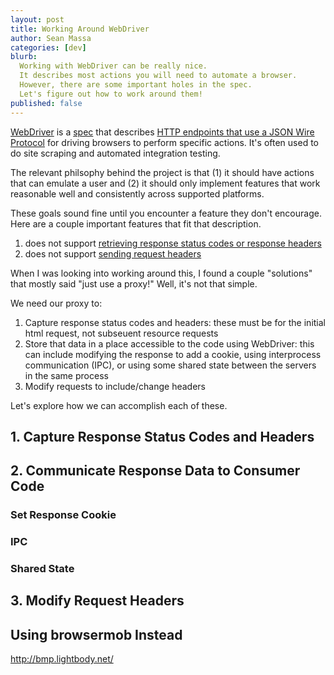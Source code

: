 ```yaml
---
layout: post
title: Working Around WebDriver
author: Sean Massa
categories: [dev]
blurb:
  Working with WebDriver can be really nice.
  It describes most actions you will need to automate a browser.
  However, there are some important holes in the spec.
  Let's figure out how to work around them!
published: false
---
```


[WebDriver](http://www.seleniumhq.org/projects/webdriver/) is a 
[spec](https://dvcs.w3.org/hg/webdriver/raw-file/tip/webdriver-spec.html#detecting-when-to-handle-commands)
that describes
[HTTP endpoints that use a JSON Wire Protocol](https://code.google.com/p/selenium/wiki/JsonWireProtocol)
for driving browsers to perform specific actions.
It's often used to do site scraping
and automated integration testing.

The relevant philsophy behind the project is that
(1) it should have actions that can emulate a user and
(2) it should only implement features that
work reasonable well and consistently across supported platforms.

These goals sound fine until you encounter a feature they don't encourage.
Here are a couple important features that fit that description.

1. does not support [retrieving response status codes or response headers](https://code.google.com/p/selenium/issues/detail?id=141)
2. does not support [sending request headers](https://code.google.com/p/selenium/wiki/JsonWireProtocol#/session/:sessionId/url)

When I was looking into working around this,
I found a couple "solutions" that mostly said "just use a proxy!"
Well, it's not that simple.

We need our proxy to:

1. Capture response status codes and headers:
   these must be for the initial html request, not subseuent resource requests
2. Store that data in a place accessible to the code using WebDriver:
   this can include modifying the response to add a cookie,
   using interprocess communication (IPC),
   or using some shared state between the servers in the same process 
3. Modify requests to include/change headers

Let's explore how we can accomplish each of these.

## 1. Capture Response Status Codes and Headers

## 2. Communicate Response Data to Consumer Code

### Set Response Cookie

### IPC

### Shared State

## 3. Modify Request Headers

## Using browsermob Instead

http://bmp.lightbody.net/


